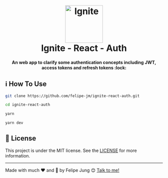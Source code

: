 <h1 align="center">
    <img width="120" alt="Ignite" src="https://res.cloudinary.com/dqcqifjms/image/upload/v1615216700/felipejung/ignite.png" />
    <br>
    Ignite - React - Auth
</h1>

<h4 align="center">
  An web app to clarify some authentication concepts including JWT, access tokens and refresh tokens :lock:
</h4>

## :information_source: How To Use

```bash
git clone https://github.com/felipe-jm/ignite-react-auth.git

cd ignite-react-auth

yarn

yarn dev
```

## :memo: License

This project is under the MIT license. See the [LICENSE](https://github.com/felipe-jm/ignite-react-auth/blob/master/LICENSE) for more information.

---

Made with much :heart: and :muscle: by Felipe Jung :blush: <a href="https://www.linkedin.com/in/felipe-jung/">Talk to me!</a>

